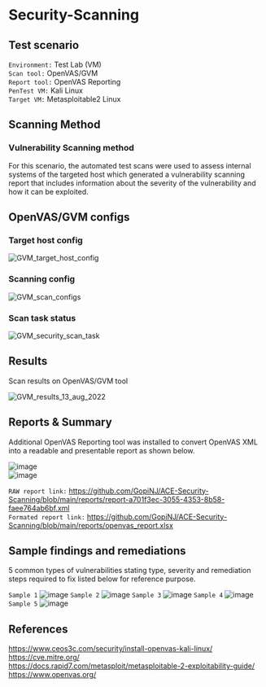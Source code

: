 # Security-Scanning
## Test scenario  
`Environment:` Test Lab (VM)  
`Scan tool:` OpenVAS/GVM  
`Report tool:` OpenVAS Reporting  
`PenTest VM:` Kali Linux  
`Target VM:` Metasploitable2 Linux  
## Scanning Method
### Vulnerability Scanning method  
For this scenario, the automated test scans were used to assess internal systems of the targeted host which generated a vulnerability scanning report that includes information about the severity of the vulnerability and how it can be exploited.
## OpenVAS/GVM configs
### Target host config
![GVM_target_host_config](https://user-images.githubusercontent.com/95695894/186097103-7300223f-dd2d-49ce-862d-d9c00e9ff480.PNG)  
### Scanning config
![GVM_scan_configs](https://user-images.githubusercontent.com/95695894/186097241-ae5469f9-4826-4a65-80cf-51f755af0812.PNG)  
### Scan task status
![GVM_security_scan_task](https://user-images.githubusercontent.com/95695894/186097313-03e84635-f434-4535-bf6f-c2d277437d2a.PNG)

## Results
Scan results on OpenVAS/GVM tool  

![GVM_results_13_aug_2022](https://user-images.githubusercontent.com/95695894/186097553-4cbf8c96-a622-43f5-884e-bc28ba5a8959.PNG)
## Reports & Summary  
Additional OpenVAS Reporting tool was installed to convert OpenVAS XML into a readable and presentable report as shown below. 

![image](https://user-images.githubusercontent.com/95695894/186098681-ce8fcd52-88c0-482f-bc4e-4241a9e05fad.png)  
![image](https://user-images.githubusercontent.com/95695894/186099650-44271709-0473-476d-9e35-93d26860a350.png)

`RAW report link:` https://github.com/GopiNJ/ACE-Security-Scanning/blob/main/reports/report-a701f3ec-3055-4353-8b58-faee764ab6bf.xml  
`Formated report link:` https://github.com/GopiNJ/ACE-Security-Scanning/blob/main/reports/openvas_report.xlsx

## Sample findings and remediations
5 common types of vulnerabilities stating type, severity and remediation steps required to fix listed below for reference purpose.  

`Sample 1`
![image](https://user-images.githubusercontent.com/95695894/186101919-6c692033-20ba-42e4-a064-68fb11adfb7d.png)
`Sample 2`
![image](https://user-images.githubusercontent.com/95695894/186102048-b92a896d-7934-4b73-8929-e3aabe745de8.png)
`Sample 3`
![image](https://user-images.githubusercontent.com/95695894/186102171-cdfbe719-c777-486a-8c03-7d55ecfc8a05.png)
`Sample 4`
![image](https://user-images.githubusercontent.com/95695894/186107645-7c7704b2-a24d-468f-83ac-6a8a62fdec41.png)
`Sample 5`
![image](https://user-images.githubusercontent.com/95695894/186107800-e61e75d5-e787-4452-99ed-596f5e537fb3.png)

## References
https://www.ceos3c.com/security/install-openvas-kali-linux/  
https://cve.mitre.org/  
https://docs.rapid7.com/metasploit/metasploitable-2-exploitability-guide/  
https://www.openvas.org/  

